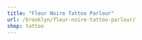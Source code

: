 ```yaml
---
title: "Fleur Noire Tattoo Parlour"
url: /brooklyn/fleur-noire-tattoo-parlour/
shop: tattoo
---
```

